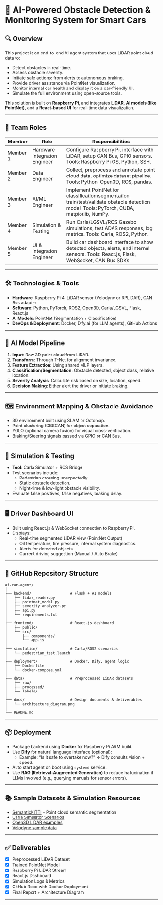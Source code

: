 # 🚗 AI-Powered Obstacle Detection & Monitoring System for Smart Cars

## 🔍 Overview

This project is an end-to-end AI agent system that uses LiDAR point cloud data to:
- Detect obstacles in real-time.
- Assess obstacle severity.
- Initiate safe actions: from alerts to autonomous braking.
- Provide driver assistance via PointNet visualization.
- Monitor internal car health and display it on a car-friendly UI.
- Simulate the full environment using open-source tools.

This solution is built on **Raspberry Pi**, and integrates **LiDAR**, **AI models (like PointNet)**, and a **React-based UI** for real-time data visualization.

---

## 👥 Team Roles

| Member | Role | Responsibilities |
|--------|------|------------------|
| Member 1 | Hardware Integration Engineer | Configure Raspberry Pi, interface with LiDAR, setup CAN Bus, GPIO sensors. Tools: Raspberry Pi OS, Python, SSH. |
| Member 2 | Data Engineer | Collect, preprocess and annotate point cloud data, optimize dataset pipeline. Tools: Python, Open3D, ROS, pandas. |
| Member 3 | AI/ML Engineer | Implement PointNet for classification/segmentation, train/test/validate obstacle detection model. Tools: PyTorch, CUDA, matplotlib, NumPy. |
| Member 4 | Simulation & Testing | Run Carla/LGSVL/ROS Gazebo simulations, test ADAS responses, log metrics. Tools: Carla, ROS2, Python. |
| Member 5 | UI & Integration Engineer | Build car dashboard interface to show detected objects, alerts, and internal sensors. Tools: React.js, Flask, WebSocket, CAN Bus SDKs. |

---

## 🛠️ Technologies & Tools

- **Hardware**: Raspberry Pi 4, LiDAR sensor (Velodyne or RPLIDAR), CAN Bus adapter
- **Software**: Python, PyTorch, ROS2, Open3D, Carla/LGSVL, Flask, React.js
- **AI Models**: PointNet (Segmentation + Classification)
- **DevOps & Deployment**: Docker, Dify.ai (for LLM agents), GitHub Actions

---

## 🧠 AI Model Pipeline

1. **Input**: Raw 3D point cloud from LiDAR.
2. **Transform**: Through T-Net for alignment invariance.
3. **Feature Extraction**: Using shared MLP layers.
4. **Classification/Segmentation**: Obstacle detected, object class, relative location.
5. **Severity Analysis**: Calculate risk based on size, location, speed.
6. **Decision Making**: Either alert the driver or initiate braking.

---

## 🗺️ Environment Mapping & Obstacle Avoidance

- 3D environment built using SLAM or Octomap.
- Point clustering (DBSCAN) for object separation.
- YOLO (optional camera fusion) for visual cross-verification.
- Braking/Steering signals passed via GPIO or CAN Bus.

---

## 🧪 Simulation & Testing

- **Tool**: Carla Simulator + ROS Bridge
- Test scenarios include:
  - Pedestrian crossing unexpectedly.
  - Static obstacle detection.
  - Night-time & low-light obstacle visibility.
- Evaluate false positives, false negatives, braking delay.

---

## 🖥️ Driver Dashboard UI

- Built using React.js & WebSocket connection to Raspberry Pi.
- Displays:
  - Real-time segmented LiDAR view (PointNet Output)
  - Oil temperature, tire pressure, internal system diagnostics.
  - Alerts for detected objects.
  - Current driving suggestion (Manual / Auto Brake)

---

## 🧱 GitHub Repository Structure

```
ai-car-agent/
│
├── backend/                  # Flask + AI models
│   ├── lidar_reader.py
│   ├── pointnet_model.py
│   ├── severity_analyzer.py
│   ├── api.py
│   └── requirements.txt
│
├── frontend/                 # React.js dashboard
│   ├── public/
│   └── src/
│       ├── components/
│       └── App.js
│
├── simulation/               # Carla/ROS2 scenarios
│   └── pedestrian_test.launch
│
├── deployment/               # Docker, Dify, agent logic
│   ├── Dockerfile
│   └── docker-compose.yml
│
├── data/                     # Preprocessed LiDAR datasets
│   ├── raw/
│   ├── processed/
│   └── labels/
│
├── docs/                     # Design documents & deliverables
│   └── architecture_diagram.png
│
└── README.md
```

---

## 📦 Deployment

- Package backend using **Docker** for Raspberry Pi ARM build.
- Use **Dify** for natural language interface (optional):
  - Example: “Is it safe to overtake now?” → Dify consults vision + speed.
- Auto start agent on boot using `systemd` service.
- Use **RAG (Retrieval-Augmented Generation)** to reduce hallucination if LLMs involved (e.g., querying manuals for sensor errors).

---

## 📚 Sample Datasets & Simulation Resources

- [SemanticKITTI](http://www.semantic-kitti.org/dataset.html) – Point cloud semantic segmentation
- [Carla Simulator Scenarios](https://carla.org)
- [Open3D LiDAR examples](http://www.open3d.org/)
- [Velodyne sample data](https://github.com/VelodyneLiDAR)

---

## ✅ Deliverables

- [x] Preprocessed LiDAR Dataset
- [x] Trained PointNet Model
- [x] Raspberry Pi LiDAR Stream
- [x] React.js Dashboard
- [x] Simulation Logs & Metrics
- [x] GitHub Repo with Docker Deployment
- [x] Final Report + Architecture Diagram

---
